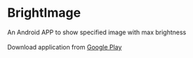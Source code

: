 BrightImage
===========

An Android APP to show specified image with max brightness<br />
<br/>
Download application from <a href="https://play.google.com/store/apps/details?id=net.brightimage">Google Play</a>
